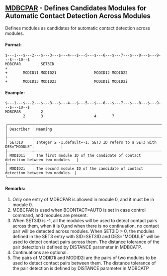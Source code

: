 ## [MDBCPAR](https://help.hexagonmi.com/bundle/MSC_Nastran_2022.4/page/Nastran_Combined_Book/qrg/bulkno/TOC.MDBCPAR.xhtml) - Defines Candidates Modules for Automatic Contact Detection Across Modules

Defines modules as candidates for automatic contact detection across modules.

#### Format:

```nastran
$---1---$---2---$---3---$---4---$---5---$---6---$---7---$---8---$---9---$---10--$
MDBCPAR         SET3ID                                                  +       
+       MODID11 MODID21                 MODID12 MODID22                 +       
+       MODID13 MODID23                 MODID1i MODID2i                         
```

#### Example:

```nastran
$---1---$---2---$---3---$---4---$---5---$---6---$---7---$---8---$---9---$---10--$
MDBCPAR         2                                                               
        2       3                       4       7                               
```

```text
┌───────────┬─────────────────────────────────────────────────────────────────────────────────┐
│ Describer │ Meaning                                                                         │
├───────────┼─────────────────────────────────────────────────────────────────────────────────┤
│ SET3ID    │ Integer ≥ -1,default=-1. SET3 ID refers to a SET3 with DES=“MODULE”.            │
├───────────┼─────────────────────────────────────────────────────────────────────────────────┤
│ MODID1i   │ The first module ID of the candidate of contact detection between two modules   │
├───────────┼─────────────────────────────────────────────────────────────────────────────────┤
│ MODID2i   │ The second module ID of the candidate of contact detection between two modules. │
└───────────┴─────────────────────────────────────────────────────────────────────────────────┘
```

#### Remarks:

1. Only one entry of MDBCPAR is allowed in module 0, and it must be in module 0.
2. MDBCPAR is used when BCONTACT=AUTO is set in case control command, and modules are present.
3. When SET3ID is -1, all the modules will be used to detect contact pairs across them, when it is 0,and when there is no continuation, no contact pair will be detected across modules. When SET3ID > 0, the modules defined in the SET3 entry with SID=SET3ID and DES=”MODULE” will be used to detect contact pairs across them. The distance tolerance of the pair detection is defined by DISTANCE parameter in MDBCATP.
4. Continuations are optional.
5. The pairs of MODID1i and MODID2i are the pairs of two modules to be used to detect contact pairs between them. The distance tolerance of the pair detection is defined by DISTANCE parameter in MDBCATP
